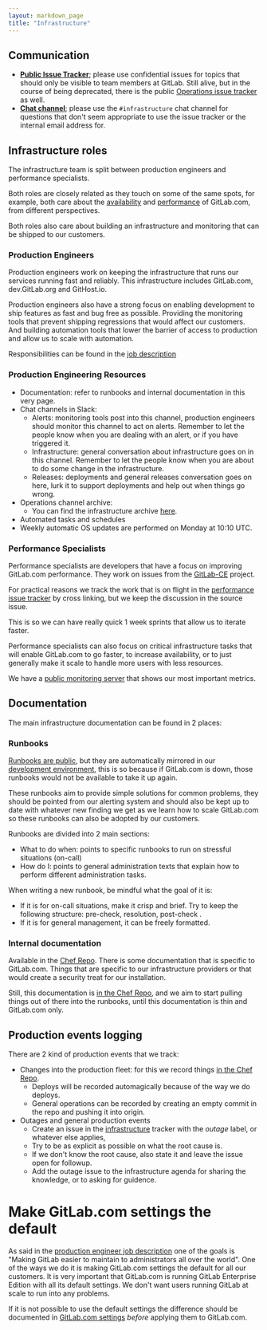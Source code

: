 ```yaml
---
layout: markdown_page
title: "Infrastructure"
---
```


## Communication<a name="reach-infra"></a>

- [**Public Issue Tracker**](https://gitlab.com/gitlab-com/infrastructure/issues/); please use confidential issues for topics that should only be visible to team members at GitLab. Still alive, but in the course of being deprecated, there is the public [Operations issue tracker](https://gitlab.com/gitlab-com/operations/issues) as well.
- [**Chat channel**](https://gitlab.slack.com/archives/infrastructure); please use the `#infrastructure` chat channel for questions that don't seem appropriate to use the issue tracker or the internal email address for.

## Infrastructure roles

The infrastructure team is split between production engineers and performance specialists.

Both roles are closely related as they touch on some of the same spots, for example, both care about the
[availability](https://gitlab.com/gitlab-com/infrastructure/issues?scope=all&sort=updated_desc&state=opened&utf8=%E2%9C%93&label_name%5B%5D=availability&label-name=)
and [performance](https://gitlab.com/gitlab-com/infrastructure/issues?scope=all&sort=updated_desc&state=opened&utf8=%E2%9C%93&label_name%5B%5D=performance&label-name=)
of GitLab.com, from different perspectives.

Both roles also care about building an infrastructure and monitoring that can be shipped to our customers.

### Production Engineers

Production engineers work on keeping the infrastructure that runs our services running fast and reliably.
This infrastructure includes GitLab.com, dev.GitLab.org and GitHost.io.

Production engineers also have a strong focus on enabling development to ship features as fast and bug
free as possible. Providing the monitoring tools that prevent shipping regressions that would affect
our customers. And building automation tools that lower the barrier of access to production and allow us
to scale with automation.

Responsibilities can be found in the [job description](jobs/production-engineer/index.html)

### Production Engineering Resources

- Documentation: refer to runbooks and internal documentation in this very page.
- Chat channels in Slack:
  - Alerts: monitoring tools post into this channel, production engineers should monitor this channel to act on alerts. Remember to let the people know when you are dealing with an alert, or if you have triggered it.
  - Infrastructure: general conversation about infrastructure goes on in this channel. Remember to let the people know when you are about to do some change in the infrastructure.
  - Releases: deployments and general releases conversation goes on here, lurk it to support deployments and help out when things go wrong.
- Operations channel archive:
  - You can find the infrastructure archive [here](https://docs.google.com/document/d/19yzyIHY9F_m5p0B0e6STSZyhzfo-vLIRVQ1zRRevWRM/edit#heading=h.lz1c6r6c9ejd).
-  Automated tasks and schedules
  - Weekly automatic OS updates are performed on Monday at 10:10 UTC.


### Performance Specialists

Performance specialists are developers that have a focus on improving GitLab.com performance.
They work on issues from the
[GitLab-CE](https://gitlab.com/gitlab-org/gitlab-ce/issues?scope=all&sort=updated_desc&state=opened&utf8=%E2%9C%93&label_name%5B%5D=performance&label-name=)
project.

For practical reasons we track the work that is on flight in the
[performance issue tracker](https://gitlab.com/gitlab-com/performance/issues) by cross linking,
but we keep the discussion in the source issue.

This is so we can have really quick 1 week sprints that allow us to iterate faster.

Performance specialists can also focus on critical infrastructure tasks that will enable GitLab.com to go faster, to
increase availability, or to just generally make it scale to handle more users with less resources.

We have a [public monitoring server](http://monitor.gitlab.net/dashboard/db/gitlab-status) that shows our most important metrics.

## Documentation

The main infrastructure documentation can be found in 2 places:

### Runbooks

[Runbooks are public](https://gitlab.com/gitlab-com/runbooks), but they are automatically mirrored in our
[development environment](https://dev.gitlab.org/cookbooks/runbooks/), this is so because if GitLab.com is down,
those runbooks would not be available to take it up again.

These runbooks aim to provide simple solutions for common problems, they should be pointed from our alerting
system and should also be kept up to date with whatever new finding we get as we learn how to scale GitLab.com
so these runbooks can also be adopted by our customers.

Runbooks are divided into 2 main sections:

- What to do when: points to specific runbooks to run on stressful situations (on-call)
- How do I: points to general administration texts that explain how to perform different administration tasks.

When writing a new runbook, be mindful what the goal of it is:

- If it is for on-call situations, make it crisp and brief. Try to keep the following structure: pre-check, resolution, post-check .
- If it is for general management, it can be freely formatted.

### Internal documentation

Available in the [Chef Repo](https://dev.gitlab.org/cookbooks/chef-repo).
There is some documentation that is specific to GitLab.com. Things that are specific to our infrastructure
providers or that would create a security treat for our installation.

Still, this documentation is [in the Chef Repo](https://dev.gitlab.org/cookbooks/chef-repo), and we aim to
start pulling things out of there into the runbooks, until this documentation is thin and GitLab.com only.

## Production events logging

There are 2 kind of production events that we track:

- Changes into the production fleet: for this we record things [in the Chef Repo](https://dev.gitlab.org/cookbooks/chef-repo).
  - Deploys will be recorded automagically because of the way we do deploys.
  - General operations can be recorded by creating an empty commit in the repo and pushing it into origin.
- Outages and general production events
  - Create an issue in the [infrastructure](https://gitlab.com/gitlab-com/infrastructure/issues) tracker with the _outage_ label, or whatever else applies,
  - Try to be as explicit as possible on what the root cause is.
  - If we don't know the root cause, also state it and leave the issue open for followup.
  - Add the outage issue to the infrastructure agenda for sharing the knowledge, or to asking for guidence.

# Make GitLab.com settings the default

As said in the [production engineer job description](jobs/production-engineer/index.html)
one of the goals is "Making GitLab easier to maintain to administrators all over the world".
One of the ways we do it is making GitLab.com settings the default for all our customers.
It is very important that GitLab.com is running GitLab Enterprise Edition with all its default settings.
We don't want users running GitLab at scale to run into any problems.

If it is not possible to use the default settings the difference should be documented in
[GitLab.com settings](https://about.gitlab.com/gitlab-com/settings/#gitlab-pages)
_before_ applying them to GitLab.com.
